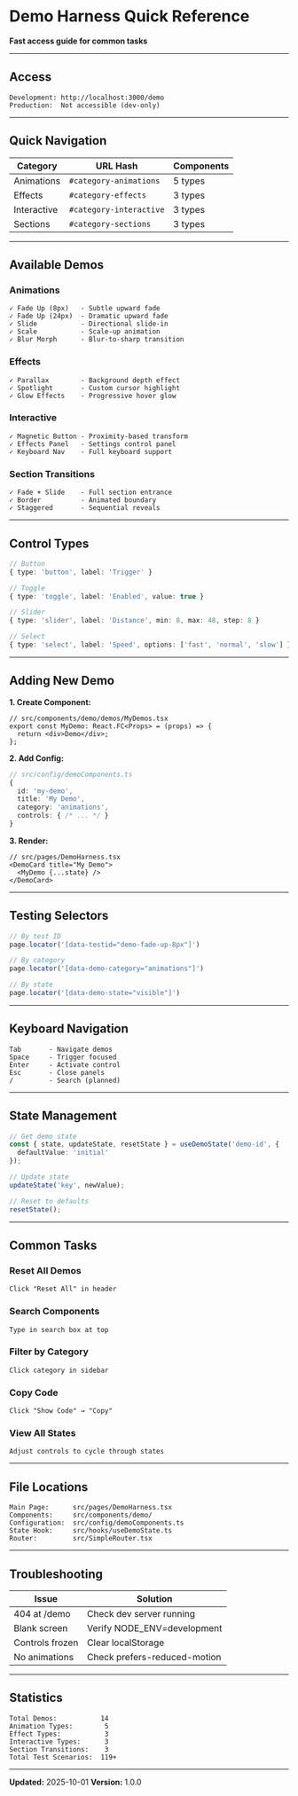 # Demo Harness Quick Reference

**Fast access guide for common tasks**

---

## Access

```
Development: http://localhost:3000/demo
Production:  Not accessible (dev-only)
```

---

## Quick Navigation

| Category | URL Hash | Components |
|----------|----------|------------|
| Animations | `#category-animations` | 5 types |
| Effects | `#category-effects` | 3 types |
| Interactive | `#category-interactive` | 3 types |
| Sections | `#category-sections` | 3 types |

---

## Available Demos

### Animations

```
✓ Fade Up (8px)   - Subtle upward fade
✓ Fade Up (24px)  - Dramatic upward fade
✓ Slide           - Directional slide-in
✓ Scale           - Scale-up animation
✓ Blur Morph      - Blur-to-sharp transition
```

### Effects

```
✓ Parallax        - Background depth effect
✓ Spotlight       - Custom cursor highlight
✓ Glow Effects    - Progressive hover glow
```

### Interactive

```
✓ Magnetic Button - Proximity-based transform
✓ Effects Panel   - Settings control panel
✓ Keyboard Nav    - Full keyboard support
```

### Section Transitions

```
✓ Fade + Slide    - Full section entrance
✓ Border          - Animated boundary
✓ Staggered       - Sequential reveals
```

---

## Control Types

```typescript
// Button
{ type: 'button', label: 'Trigger' }

// Toggle
{ type: 'toggle', label: 'Enabled', value: true }

// Slider
{ type: 'slider', label: 'Distance', min: 8, max: 48, step: 8 }

// Select
{ type: 'select', label: 'Speed', options: ['fast', 'normal', 'slow'] }
```

---

## Adding New Demo

**1. Create Component:**
```tsx
// src/components/demo/demos/MyDemos.tsx
export const MyDemo: React.FC<Props> = (props) => {
  return <div>Demo</div>;
};
```

**2. Add Config:**
```typescript
// src/config/demoComponents.ts
{
  id: 'my-demo',
  title: 'My Demo',
  category: 'animations',
  controls: { /* ... */ }
}
```

**3. Render:**
```tsx
// src/pages/DemoHarness.tsx
<DemoCard title="My Demo">
  <MyDemo {...state} />
</DemoCard>
```

---

## Testing Selectors

```typescript
// By test ID
page.locator('[data-testid="demo-fade-up-8px"]')

// By category
page.locator('[data-demo-category="animations"]')

// By state
page.locator('[data-demo-state="visible"]')
```

---

## Keyboard Navigation

```
Tab       - Navigate demos
Space     - Trigger focused
Enter     - Activate control
Esc       - Close panels
/         - Search (planned)
```

---

## State Management

```typescript
// Get demo state
const { state, updateState, resetState } = useDemoState('demo-id', {
  defaultValue: 'initial'
});

// Update state
updateState('key', newValue);

// Reset to defaults
resetState();
```

---

## Common Tasks

### Reset All Demos
```
Click "Reset All" in header
```

### Search Components
```
Type in search box at top
```

### Filter by Category
```
Click category in sidebar
```

### Copy Code
```
Click "Show Code" → "Copy"
```

### View All States
```
Adjust controls to cycle through states
```

---

## File Locations

```
Main Page:      src/pages/DemoHarness.tsx
Components:     src/components/demo/
Configuration:  src/config/demoComponents.ts
State Hook:     src/hooks/useDemoState.ts
Router:         src/SimpleRouter.tsx
```

---

## Troubleshooting

| Issue | Solution |
|-------|----------|
| 404 at /demo | Check dev server running |
| Blank screen | Verify NODE_ENV=development |
| Controls frozen | Clear localStorage |
| No animations | Check prefers-reduced-motion |

---

## Statistics

```
Total Demos:           14
Animation Types:        5
Effect Types:           3
Interactive Types:      3
Section Transitions:    3
Total Test Scenarios:  119+
```

---

**Updated:** 2025-10-01
**Version:** 1.0.0

